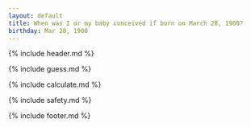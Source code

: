 ```yaml
---
layout: default
title: When was I or my baby conceived if born on March 28, 1900?
birthday: Mar 28, 1900
---
```


{% include header.md %}

{% include guess.md %}

{% include calculate.md %}

{% include safety.md %}

{% include footer.md %}



